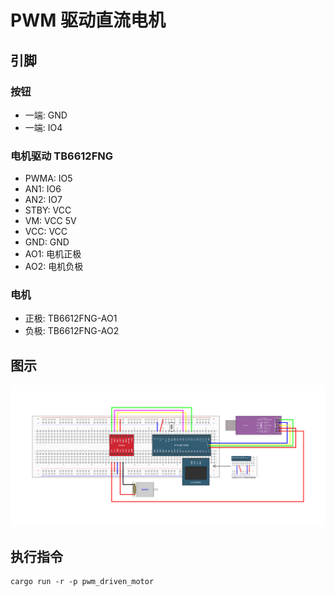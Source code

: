 # PWM 驱动直流电机

## 引脚

### 按钮

- 一端: GND
- 一端: IO4

### 电机驱动 TB6612FNG

- PWMA: IO5
- AN1: IO6
- AN2: IO7
- STBY: VCC
- VM: VCC 5V
- VCC: VCC
- GND: GND
- AO1: 电机正极
- AO2: 电机负极

### 电机

- 正极: TB6612FNG-AO1
- 负极: TB6612FNG-AO2

## 图示

![](./../../../images/PWM驱动直流电机引脚配置.jpg)

## 执行指令

```shell
cargo run -r -p pwm_driven_motor
```
